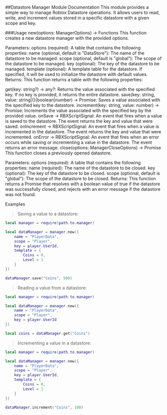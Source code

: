 ##Datastore Manager Module Documentation
This module provides a simple way to manage Roblox Datastore operations. It allows users to read, write, and increment values stored in a specific datastore with a given scope and key.

###Usage
new(options: ManagerOptions) -> Functions
This function creates a new datastore manager with the provided options.

Parameters:
options (required): A table that contains the following properties:
name (optional, default is "DataStore"): The name of the datastore to be managed.
scope (optional, default is "global"): The scope of the datastore to be managed.
key (optional): The key of the datastore to be managed.
template (optional): A template table for the datastore. If specified, it will be used to initialize the datastore with default values.
Returns:
This function returns a table with the following properties:

get(key: string?) -> any?: Returns the value associated with the specified key. If no key is provided, it returns the entire datastore.
save(key: string, value: string|{}|boolean|number) -> Promise: Saves a value associated with the specified key to the datastore.
increment(key: string, value: number) -> Promise: Increments the value associated with the specified key by the provided value.
onSave -> RBXScriptSignal: An event that fires when a value is saved to the datastore. The event returns the key and value that were saved.
onIncrement -> RBXScriptSignal: An event that fires when a value is incremented in the datastore. The event returns the key and value that were incremented.
onError -> RBXScriptSignal: An event that fires when an error occurs while saving or incrementing a value in the datastore. The event returns an error message.
close(options: ManagerCloseOptions) -> Promise
This function closes a previously opened datastore.

Parameters:
options (required): A table that contains the following properties:
name (required): The name of the datastore to be closed.
key (optional): The key of the datastore to be closed.
scope (optional, default is "global"): The scope of the datastore to be closed.
Returns:
This function returns a Promise that resolves with a boolean value of true if the datastore was successfully closed, and rejects with an error message if the datastore was not found.

Examples
> Saving a value to a datastore:
```lua
local manager = require(path.to.manager)

local dataManager = manager.new({
    name = "PlayerData",
    scope = "Player",
    key = player.UserId,
    template = {
        Coins = 0,
        Level = 1
    }
})

dataManager.save("Coins", 500)
```
> Reading a value from a datastore:
```lua
local manager = require(path.to.manager)

local dataManager = manager.new({
    name = "PlayerData",
    scope = "Player",
    key = player.UserId
})

local coins = dataManager.get("Coins")
```
> Incrementing a value in a datastore:
```lua
local manager = require(path.to.manager)

local dataManager = manager.new({
    name = "PlayerData",
    scope = "Player",
    key = player.UserId,
    template = {
        Coins = 0,
        Level = 1
    }
})

dataManager.increment("Coins", 100)
```
